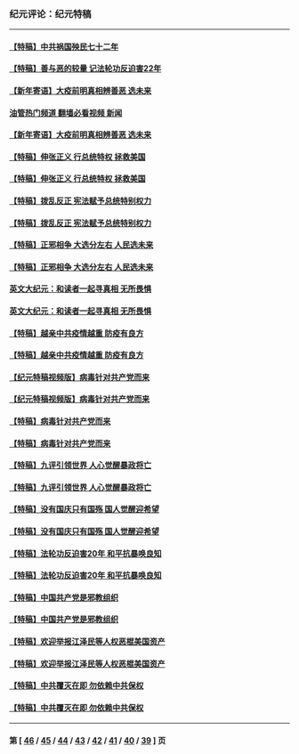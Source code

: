 ### 纪元评论：纪元特稿
---
#### [【特稿】中共祸国殃民七十二年](../../pages/nsc424/n13272607.md?11190330) 
#### [【特稿】善与恶的较量 记法轮功反迫害22年](../../pages/nsc424/n13086597.md?11190330) 
#### [【新年寄语】大疫前明真相辨善恶 选未来](../../pages/nsc424/n12660855.md?11190330) 
#### [油管热门频道 翻墙必看视频 新闻](ok?11190330)
#### [【新年寄语】大疫前明真相辨善恶 选未来](../../pages/nsc424/n12660855.md?11190330) 
#### [【特稿】伸张正义 行总统特权 拯救美国](../../pages/nsc424/n12616806.md?11190330) 
#### [【特稿】伸张正义 行总统特权 拯救美国](../../pages/nsc424/n12616806.md?11190330) 
#### [【特稿】拨乱反正 宪法赋予总统特别权力](../../pages/nsc424/n12598306.md?11190330) 
#### [【特稿】拨乱反正 宪法赋予总统特别权力](../../pages/nsc424/n12598306.md?11190330) 
#### [【特稿】正邪相争 大选分左右 人民选未来](../../pages/nsc424/n12545208.md?11190330) 
#### [【特稿】正邪相争 大选分左右 人民选未来](../../pages/nsc424/n12545208.md?11190330) 
#### [英文大纪元：和读者一起寻真相 无所畏惧](../../pages/nsc424/n12542027.md?11190330) 
#### [英文大纪元：和读者一起寻真相 无所畏惧](../../pages/nsc424/n12542027.md?11190330) 
#### [【特稿】越亲中共疫情越重 防疫有良方](../../pages/nsc424/n12042989.md?11190330) 
#### [【特稿】越亲中共疫情越重 防疫有良方](../../pages/nsc424/n12042989.md?11190330) 
#### [【纪元特稿视频版】病毒针对共产党而来](../../pages/nsc424/n11977328.md?11190330) 
#### [【纪元特稿视频版】病毒针对共产党而来](../../pages/nsc424/n11977328.md?11190330) 
#### [【特稿】病毒针对共产党而来](../../pages/nsc424/n11928818.md?11190330) 
#### [【特稿】病毒针对共产党而来](../../pages/nsc424/n11928818.md?11190330) 
#### [【特稿】九评引领世界 人心觉醒暴政将亡](../../pages/nsc424/n11660496.md?11190330) 
#### [【特稿】九评引领世界 人心觉醒暴政将亡](../../pages/nsc424/n11660496.md?11190330) 
#### [【特稿】没有国庆只有国殇 国人觉醒迎希望](../../pages/nsc424/n11549354.md?11190330) 
#### [【特稿】没有国庆只有国殇 国人觉醒迎希望](../../pages/nsc424/n11549354.md?11190330) 
#### [【特稿】法轮功反迫害20年 和平抗暴唤良知](../../pages/nsc424/n11389135.md?11190330) 
#### [【特稿】法轮功反迫害20年 和平抗暴唤良知](../../pages/nsc424/n11389135.md?11190330) 
#### [【特稿】中国共产党是邪教组织](../../pages/nsc424/n11355551.md?11190330) 
#### [【特稿】中国共产党是邪教组织](../../pages/nsc424/n11355551.md?11190330) 
#### [【特稿】欢迎举报江泽民等人权恶棍美国资产](../../pages/nsc424/n11303040.md?11190330) 
#### [【特稿】欢迎举报江泽民等人权恶棍美国资产](../../pages/nsc424/n11303040.md?11190330) 
#### [【特稿】中共覆灭在即 勿依赖中共保权](../../pages/nsc424/n11278510.md?11190330) 
#### [【特稿】中共覆灭在即 勿依赖中共保权](../../pages/nsc424/n11278510.md?11190330) 

---
#### 第 [ [46](./46.md?11190330) / [45](./45.md?11190330) / [44](./44.md?11190330) / [43](./43.md?11190330) / [42](./42.md?11190330) / [41](./41.md?11190330) / [40](./40.md?11190330) / [39](./39.md?11190330) ] 页
